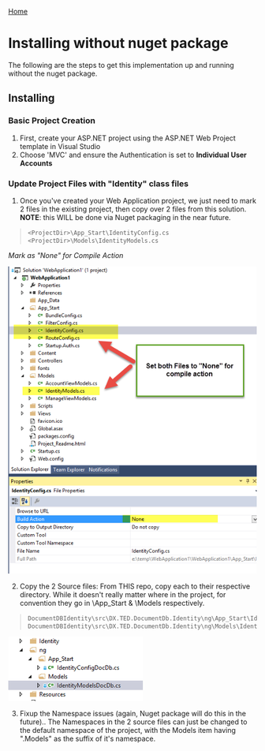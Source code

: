 [Home](../README.md "Home")
# Installing without nuget package #
The following are the steps to get this implementation up and running without the nuget package.

## Installing ##

### Basic Project Creation ###
1. First, create your ASP.NET project using the ASP.NET Web Project template in Visual Studio
1. Choose 'MVC' and ensure the Authentication is set to **Individual User Accounts**
### Update Project Files with "Identity" class files ###


1. Once you've created your Web Application project, we just need to mark 2 files in the existing project, then copy over 2 files from this solution.
**NOTE**: this WILL be done via Nuget packaging in the near future.
> 
>     <ProjectDir>\App_Start\IdentityConfig.cs
>     <ProjectDir>\Models\IdentityModels.cs
    

*Mark as "None" for Compile Action*

![](./doc/images/markNoCompile.png)


2. Copy the 2 Source files: 
From THIS repo, copy each to their respective directory.  While it doesn't really matter where in the project, for convention they go in \App_Start & \Models respectively.

>     DocumentDBIdentity\src\DX.TED.DocumentDb.Identity\ng\App_Start\IdentityConfigDocDb.cs
>     DocumentDBIdentity\src\DX.TED.DocumentDb.Identity\ng\Models\IdentityModelsDocDb.cs

![New Files](./doc/images/newFiles1.png)

3. Fixup the Namespace issues (again, Nuget package will do this in the future)..
   The Namespaces in the 2 source files can just be changed to the default namespace of the project, with the Models item having ".Models" as the suffix of it's namespace.
